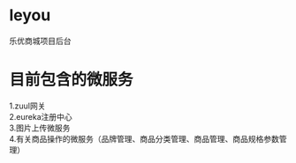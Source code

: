 # leyou
乐优商城项目后台
# 目前包含的微服务
1.zuul网关  
2.eureka注册中心  
3.图片上传微服务  
4.有关商品操作的微服务（品牌管理、商品分类管理、商品管理、商品规格参数管理）
